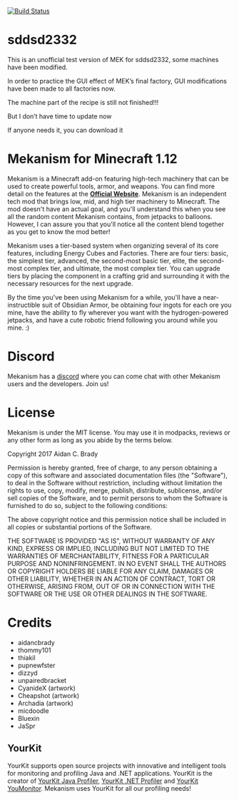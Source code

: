 
[![Build Status](https://travis-ci.org/aidancbrady/Mekanism.svg?branch=master)](https://travis-ci.org/aidancbrady/Mekanism)



# sddsd2332 #

This is an unofficial test version of MEK for sddsd2332, some machines have been modified.

In order to practice the GUI effect of MEK’s final factory, GUI modifications have been made to all factories now.
	
The machine part of the recipe is still not finished!!!

But I don’t have time to update now

If anyone needs it, you can download it

# Mekanism for Minecraft 1.12 #

Mekanism is a Minecraft add-on featuring high-tech machinery that can be used to create powerful tools, 
armor, and weapons. You can find more detail on the features at the [**Official Website**](http://aidancbrady.com/mekanism/).
Mekanism is an independent tech mod that brings low, mid, and high tier machinery to Minecraft. The 
mod doesn't have an actual goal, and you'll understand this when you see all the random content 
Mekanism contains, from jetpacks to balloons. However, I can assure you that you'll notice all the 
content blend together as you get to know the mod better!

Mekanism uses a tier-based system when organizing several of its core features, including Energy 
Cubes and Factories. There are four tiers: basic, the simplest tier, advanced, the second-most basic 
tier, elite, the second-most complex tier, and ultimate, the most complex tier. You can upgrade 
tiers by placing the component in a crafting grid and surrounding it with the necessary resources 
for the next upgrade.

By the time you've been using Mekanism for a while, you'll have a near-instructible suit of Obsidian 
Armor, be obtaining four ingots for each ore you mine, have the ability to fly wherever you want with 
the hydrogen-powered jetpacks, and have a cute robotic friend following you around while you mine. :)

# Discord #

Mekanism has a [discord](https://discord.gg/nmSjMGc) where you can come chat with other Mekanism users and the developers. Join us!

# License #

Mekanism is under the MIT license. You may use it in modpacks, reviews or any other form as long as you abide by the terms below. 

Copyright 2017 Aidan C. Brady

Permission is hereby granted, free of charge, to any person obtaining a copy of this software and associated documentation files (the "Software"), to deal in the Software without restriction, including without limitation the rights to use, copy, modify, merge, publish, distribute, sublicense, and/or sell copies of the Software, and to permit persons to whom the Software is furnished to do so, subject to the following conditions:

The above copyright notice and this permission notice shall be included in all copies or substantial portions of the Software.

THE SOFTWARE IS PROVIDED "AS IS", WITHOUT WARRANTY OF ANY KIND, EXPRESS OR IMPLIED, INCLUDING BUT NOT LIMITED TO THE WARRANTIES OF MERCHANTABILITY, FITNESS FOR A PARTICULAR PURPOSE AND NONINFRINGEMENT. IN NO EVENT SHALL THE AUTHORS OR COPYRIGHT HOLDERS BE LIABLE FOR ANY CLAIM, DAMAGES OR OTHER LIABILITY, WHETHER IN AN ACTION OF CONTRACT, TORT OR OTHERWISE, ARISING FROM, OUT OF OR IN CONNECTION WITH THE SOFTWARE OR THE USE OR OTHER DEALINGS IN THE SOFTWARE.

# Credits #

  * aidancbrady
  * thommy101
  * thiakil
  * pupnewfster
  * dizzyd  
  * unpairedbracket
  * CyanideX (artwork)
  * Cheapshot (artwork)
  * Archadia (artwork)
  * micdoodle
  * Bluexin
  * JaSpr

## YourKit ##
YourKit supports open source projects with innovative and intelligent tools for monitoring and 
profiling Java and .NET applications. YourKit is the creator of [YourKit Java Profiler](https://www.yourkit.com/java/profiler), 
[YourKit .NET Profiler](https://www.yourkit.com/.net/profiler/) and [YourKit YouMonitor](https://www.yourkit.com/youmonitor/).
Mekanism uses YourKit for all our profiling needs!
